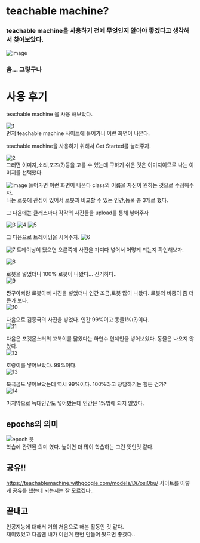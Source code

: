 # teachable machine?

### teachable machine을 사용하기 전에 무엇인지 알아야 좋겠다고 생각해서 찾아보았다.

![image](https://user-images.githubusercontent.com/81272875/119517759-dc225d00-bdb2-11eb-8403-ae342d0bacf3.png)

### 음... 그렇구나


# 사용 후기
teachable machine 을 사용 해보았다.

![1](https://user-images.githubusercontent.com/81272875/119516827-0aec0380-bdb2-11eb-9a1c-604f176c1e75.PNG)   
먼저 teachable machine 사이트에 들어가니 이런 화면이 나온다.  

teachable machine을 사용하기 위해서 Get Started를 눌러주자.


![2](https://user-images.githubusercontent.com/81272875/119516954-26efa500-bdb2-11eb-98e1-6bbc4d2b4f60.PNG)   
그러면 이미지,소리,포즈(?)등을 고를 수 있는데 구하기 쉬운 것은 이미지이므로 나는 이미지를 선택했다.  



![image](https://user-images.githubusercontent.com/81272875/119518474-7f737200-bdb3-11eb-9f90-7b0acff5d702.png)
들어가면 이런 화면이 나온다 class의 이름을 자신이 원하는 것으로 수정해주자.   
나는 로봇에 관심이 있어서 로봇과 비교할 수 있는 인간,동물 총 3개로 했다.
    
그 다음에는 클래스마다 각각의 사진들을 upload를 통해 넣어주자

![3](https://user-images.githubusercontent.com/81272875/119518189-45a26b80-bdb3-11eb-8964-eabfa43bddee.PNG)
![4](https://user-images.githubusercontent.com/81272875/119522820-3f15f300-bdb7-11eb-897c-dc1d175d9652.PNG)
![5](https://user-images.githubusercontent.com/81272875/119522832-40dfb680-bdb7-11eb-8e61-d79ed23219a1.PNG)


그 다음으로 트레이닝을 시켜주자.
![6](https://user-images.githubusercontent.com/81272875/119523279-94ea9b00-bdb7-11eb-8f9b-0cd769cd2d60.PNG)

![7](https://user-images.githubusercontent.com/81272875/119523342-a59b1100-bdb7-11eb-9f68-50e99c4ed1d6.PNG)
트레이닝이 됐으면 오른쪽에 사진을 가져다 넣어서 어떻게 되는지 확인해보자.

![8](https://user-images.githubusercontent.com/81272875/119523643-e1ce7180-bdb7-11eb-9c6f-5c03e17458dc.PNG) 

로봇을 넣었더니 100% 로봇이 나왔다... 신기하다..  
![9](https://user-images.githubusercontent.com/81272875/119523656-e430cb80-bdb7-11eb-877b-69497682733a.PNG) 

짱구아빠랑 로봇아빠 사진을 넣었더니 인간 조금,로봇 많이 나왔다. 로봇의 비중이 좀 더 큰가 보다.  
![10](https://user-images.githubusercontent.com/81272875/119523666-e5fa8f00-bdb7-11eb-9352-ab113f2a0d8a.PNG)

다음으로 김종국의 사진을 넣었다. 인간 99%이고 동물1%(?)이다.  
![11](https://user-images.githubusercontent.com/81272875/119523672-e72bbc00-bdb7-11eb-9203-d98358c45e1c.PNG)  

다음은 포켓몬스터의 꼬북이를 닮았다는 하연수 연예인을 넣어보았다. 동물은 나오지 않았다.  
![12](https://user-images.githubusercontent.com/81272875/119523681-e85ce900-bdb7-11eb-8747-a0c15f2e2cfa.PNG) 

호랑이를 넣어보았다.  99%이다.  
![13](https://user-images.githubusercontent.com/81272875/119523686-e98e1600-bdb7-11eb-9af1-a3b0864c1f26.PNG)  

북극곰도 넣어보았는데 역시 99%이다.  100%라고 장담하기는 힘든 건가?  
![14](https://user-images.githubusercontent.com/81272875/119523695-eabf4300-bdb7-11eb-81a7-de17c437ed8e.PNG)   

마지막으로 늑대인간도 넣어봤는데 인간은 1%밖에 되지 않았다.



## epochs의 의미
![epoch 뜻](https://user-images.githubusercontent.com/81272875/119524945-0d9e2700-bdb9-11eb-9c62-07cd9ca769b4.PNG)  
학습에 관련된 의미 였다. 높이면 더 많이 학습하는 그런 뜻인것 같다.

## 공유!!
https://teachablemachine.withgoogle.com/models/Di7osi0bu/
사이트를 이렇게 공유를 했는데 되는지는 잘 모르겠다..

## 끝내고
인공지능에 대해서 거의 처음으로 해본 활동인 것 같다.   
재미있었고 다음엔 내가 이런거 한번 만들어 봤으면 좋겠다..
